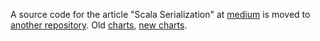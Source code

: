 A source code for the article "Scala Serialization" at [medium](https://medium.com/@dkomanov/scala-serialization-419d175c888a) is moved to [another repository](https://github.com/dkomanov/stuff/tree/master/src/com/komanov/serialization). Old [charts](https://komanov.com/charts/scala-serialization/), [new charts](https://komanov.com/charts/scala-serialization-2022/).

